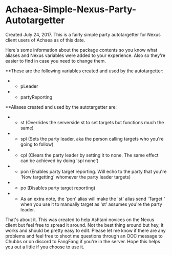 # Achaea-Simple-Nexus-Party-Autotargetter
Created July 24, 2017. This is a fairly simple party autotargetter for Nexus client users of Achaea as of this date.

Here's some information about the package contents so you know what aliases and Nexus variables were added to your experience. Also so they're easier to find in case you need to change them.

**These are the following variables created and used by the autotargetter:

* * pLeader
* * partyReporting
  
**Aliases created and used by the autotargetter are:

* * st <target>     (Overrides the serverside st to set targets but functions much the same)
* * spl <person>    (Sets the party leader, aka the person calling targets who you're going to follow)
* * cpl             (Clears the party leader by setting it to none. The same effect can be achieved by doing 'spl none')
* * pon             (Enables party target reporting. Will echo to the party that you're 'Now targetting' whomever the party leader targets)
* * po              (Disables party target reporting)
  
* * As an extra note, the 'pon' alias will make the 'st' alias send 'Target <target>' when you use it to manually target as 'st' assumes you're the party leader.

That's about it. This was created to help Ashtani novices on the Nexus client but feel free to spread it around. Not the best thing around but hey, it works and should be pretty easy to edit. Please let me know if there are any problems and feel free to shoot me questions through an OOC message to Chubbs or on discord to FangFang if you're in the server. Hope this helps you out a little if you choose to use it.

